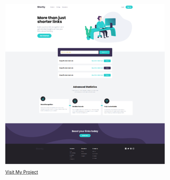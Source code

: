 ![Screenshot](screenshot.png)


[Visit My Project](https://64e8ed75fb981f2b5facec8a--creative-licorice-acb90a.netlify.app/)
